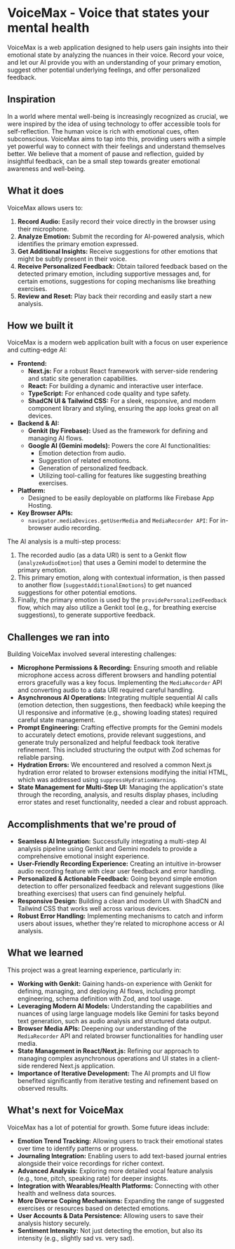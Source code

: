 
# VoiceMax - Voice that states your mental health

VoiceMax is a web application designed to help users gain insights into their emotional state by analyzing the nuances in their voice. Record your voice, and let our AI provide you with an understanding of your primary emotion, suggest other potential underlying feelings, and offer personalized feedback.

## Inspiration

In a world where mental well-being is increasingly recognized as crucial, we were inspired by the idea of using technology to offer accessible tools for self-reflection. The human voice is rich with emotional cues, often subconscious. VoiceMax aims to tap into this, providing users with a simple yet powerful way to connect with their feelings and understand themselves better. We believe that a moment of pause and reflection, guided by insightful feedback, can be a small step towards greater emotional awareness and well-being.

## What it does

VoiceMax allows users to:
1.  **Record Audio:** Easily record their voice directly in the browser using their microphone.
2.  **Analyze Emotion:** Submit the recording for AI-powered analysis, which identifies the primary emotion expressed.
3.  **Get Additional Insights:** Receive suggestions for other emotions that might be subtly present in their voice.
4.  **Receive Personalized Feedback:** Obtain tailored feedback based on the detected primary emotion, including supportive messages and, for certain emotions, suggestions for coping mechanisms like breathing exercises.
5.  **Review and Reset:** Play back their recording and easily start a new analysis.

## How we built it

VoiceMax is a modern web application built with a focus on user experience and cutting-edge AI:
*   **Frontend:**
    *   **Next.js:** For a robust React framework with server-side rendering and static site generation capabilities.
    *   **React:** For building a dynamic and interactive user interface.
    *   **TypeScript:** For enhanced code quality and type safety.
    *   **ShadCN UI & Tailwind CSS:** For a sleek, responsive, and modern component library and styling, ensuring the app looks great on all devices.
*   **Backend & AI:**
    *   **Genkit (by Firebase):** Used as the framework for defining and managing AI flows.
    *   **Google AI (Gemini models):** Powers the core AI functionalities:
        *   Emotion detection from audio.
        *   Suggestion of related emotions.
        *   Generation of personalized feedback.
        *   Utilizing tool-calling for features like suggesting breathing exercises.
*   **Platform:**
    *   Designed to be easily deployable on platforms like Firebase App Hosting.
*   **Key Browser APIs:**
    *   `navigator.mediaDevices.getUserMedia` and `MediaRecorder API`: For in-browser audio recording.

The AI analysis is a multi-step process:
1.  The recorded audio (as a data URI) is sent to a Genkit flow (`analyzeAudioEmotion`) that uses a Gemini model to determine the primary emotion.
2.  This primary emotion, along with contextual information, is then passed to another flow (`suggestAdditionalEmotions`) to get nuanced suggestions for other potential emotions.
3.  Finally, the primary emotion is used by the `providePersonalizedFeedback` flow, which may also utilize a Genkit tool (e.g., for breathing exercise suggestions), to generate supportive feedback.

## Challenges we ran into

Building VoiceMax involved several interesting challenges:
*   **Microphone Permissions & Recording:** Ensuring smooth and reliable microphone access across different browsers and handling potential errors gracefully was a key focus. Implementing the `MediaRecorder` API and converting audio to a data URI required careful handling.
*   **Asynchronous AI Operations:** Integrating multiple sequential AI calls (emotion detection, then suggestions, then feedback) while keeping the UI responsive and informative (e.g., showing loading states) required careful state management.
*   **Prompt Engineering:** Crafting effective prompts for the Gemini models to accurately detect emotions, provide relevant suggestions, and generate truly personalized and helpful feedback took iterative refinement. This included structuring the output with Zod schemas for reliable parsing.
*   **Hydration Errors:** We encountered and resolved a common Next.js hydration error related to browser extensions modifying the initial HTML, which was addressed using `suppressHydrationWarning`.
*   **State Management for Multi-Step UI:** Managing the application's state through the recording, analysis, and results display phases, including error states and reset functionality, needed a clear and robust approach.

## Accomplishments that we're proud of

*   **Seamless AI Integration:** Successfully integrating a multi-step AI analysis pipeline using Genkit and Gemini models to provide a comprehensive emotional insight experience.
*   **User-Friendly Recording Experience:** Creating an intuitive in-browser audio recording feature with clear user feedback and error handling.
*   **Personalized & Actionable Feedback:** Going beyond simple emotion detection to offer personalized feedback and relevant suggestions (like breathing exercises) that users can find genuinely helpful.
*   **Responsive Design:** Building a clean and modern UI with ShadCN and Tailwind CSS that works well across various devices.
*   **Robust Error Handling:** Implementing mechanisms to catch and inform users about issues, whether they're related to microphone access or AI analysis.

## What we learned

This project was a great learning experience, particularly in:
*   **Working with Genkit:** Gaining hands-on experience with Genkit for defining, managing, and deploying AI flows, including prompt engineering, schema definition with Zod, and tool usage.
*   **Leveraging Modern AI Models:** Understanding the capabilities and nuances of using large language models like Gemini for tasks beyond text generation, such as audio analysis and structured data output.
*   **Browser Media APIs:** Deepening our understanding of the `MediaRecorder` API and related browser functionalities for handling user media.
*   **State Management in React/Next.js:** Refining our approach to managing complex asynchronous operations and UI states in a client-side rendered Next.js application.
*   **Importance of Iterative Development:** The AI prompts and UI flow benefited significantly from iterative testing and refinement based on observed results.

## What's next for VoiceMax

VoiceMax has a lot of potential for growth. Some future ideas include:
*   **Emotion Trend Tracking:** Allowing users to track their emotional states over time to identify patterns or progress.
*   **Journaling Integration:** Enabling users to add text-based journal entries alongside their voice recordings for richer context.
*   **Advanced Analysis:** Exploring more detailed vocal feature analysis (e.g., tone, pitch, speaking rate) for deeper insights.
*   **Integration with Wearables/Health Platforms:** Connecting with other health and wellness data sources.
*   **More Diverse Coping Mechanisms:** Expanding the range of suggested exercises or resources based on detected emotions.
*   **User Accounts & Data Persistence:** Allowing users to save their analysis history securely.
*   **Sentiment Intensity:** Not just detecting the emotion, but also its intensity (e.g., slightly sad vs. very sad).

